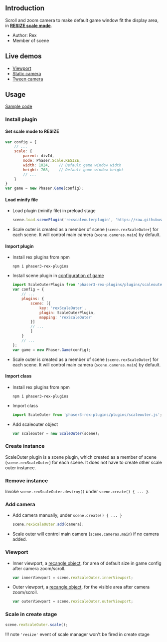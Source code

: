 ## Introduction

Scroll and zoom camera to make default game window fit the display area, in [**RESIZE scale mode**](scalemanager.md).

- Author: Rex
- Member of scene

## Live demos

- [Viewport](https://codepen.io/rexrainbow/pen/MWvGvbR)
- [Static camera](https://codepen.io/rexrainbow/pen/ExvPaqY)
- [Tween camera](https://codepen.io/rexrainbow/pen/powXPBq)

## Usage

[Sample code](https://github.com/rexrainbow/phaser3-rex-notes/tree/master/examples/scaleouter)

### Install plugin

#### Set scale mode to RESIZE

```javascript
var config = {
    // ...
    scale: {
        parent: divId,
        mode: Phaser.Scale.RESIZE,
        width: 1024,    // Default game window width
        height: 768,    // Default game window height
        // ...
    }
}
var game = new Phaser.Game(config);
```

#### Load minify file

- Load plugin (minify file) in preload stage
    ```javascript
    scene.load.scenePlugin('rexscaleouterplugin', 'https://raw.githubusercontent.com/rexrainbow/phaser3-rex-notes/master/dist/rexscaleouterplugin.min.js', 'rexScaleOuter', 'rexScaleOuter');
    ```
- Scale outer is created as a member of scene (`scene.rexScaleOuter`) for each scene. 
  It will control main camera (`scene.cameras.main`) by default.

#### Import plugin

- Install rex plugins from npm
    ```
    npm i phaser3-rex-plugins
    ```
- Install scene plugin in [configuration of game](game.md#configuration)
    ```javascript
    import ScaleOuterPlugin from 'phaser3-rex-plugins/plugins/scaleouter-plugin.js';
    var config = {
        // ...
        plugins: {
            scene: [{
                key: 'rexScaleOuter',
                plugin: ScaleOuterPlugin,
                mapping: 'rexScaleOuter'
            }]
            // ...
            ]
        }
        // ...
    };
    var game = new Phaser.Game(config);
    ```
- Scale outer is created as a member of scene (`scene.rexScaleOuter`) for each scene. 
  It will control main camera (`scene.cameras.main`) by default.

#### Import class

- Install rex plugins from npm
    ```
    npm i phaser3-rex-plugins
    ```
- Import class
    ```javascript
    import ScaleOuter from 'phaser3-rex-plugins/plugins/scaleouter.js';
    ```
- Add scaleouter object
    ```javascript
    var scaleouter = new ScaleOuter(scene);
    ```

### Create instance

ScaleOuter plugin is a scene plugin, which created as a member of scene (`scene.rexScaleOuter`) 
for each scene. It does not have to create other scale outer instance.

### Remove instance

Invoke `scene.rexScaleOuter.destroy()` under `scene.create() { ... }`.

### Add camera

- Add camera manually, under `scene.create() { ... }`
    ```javascript
    scene.rexScaleOuter.add(camera);
    ```
- Scale outer will control main camera (`scene.cameras.main`) if no camera added.

### Viewport

- Inner viewport, a [recangle object](geom-rectangle.md), for area of default size in game config after camera zoom/scroll.
    ```javascript
    var innerViewport = scene.rexScaleOuter.innerViewport;
    ```
- Outer viewport, a [recangle object](geom-rectangle.md), for the visible area after camera zoom/scroll.
    ```javascript
    var outerViewport = scene.rexScaleOuter.outerViewport;
    ```

### Scale in create stage

```javascript
scene.rexScaleOuter.scale();
```

!!! note 
    `'resize'` event of scale manager won't be fired in create stage